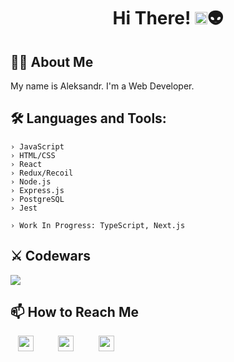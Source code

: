 <h1 align="center">Hi There! <img src="https://media.giphy.com/media/hvRJCLFzcasrR4ia7z/giphy.gif" width="20">👽</h1>

## 👨‍💻 About Me
<p>My name is Aleksandr.
I'm a Web Developer.
</p>

## 🛠 Languages and Tools:
```console
› JavaScript
› HTML/CSS
› React
› Redux/Recoil
› Node.js
› Express.js
› PostgreSQL
› Jest

› Work In Progress: TypeScript, Next.js
```

## ⚔️ Codewars 
<a href="https://www.codewars.com/users/innerempaya" target="_blank"> <img src="https://www.codewars.com/users/innerempaya/badges/large"/> </a>

## 📫 How to Reach Me
&nbsp;&nbsp;
[<img src="https://cdn-icons-png.flaticon.com/512/3031/3031693.png" width="25" height="25"/>](mailto:aleksandrattle@gmail.com)
&nbsp;&nbsp;&nbsp;&nbsp;&nbsp;&nbsp;&nbsp;&nbsp;
[<img src="https://cdn-icons-png.flaticon.com/512/906/906377.png" width="25" height="25"/>](https://t.me/innerempaya)
&nbsp;&nbsp;&nbsp;&nbsp;&nbsp;&nbsp;&nbsp;&nbsp;
[<img src="https://cdn-icons-png.flaticon.com/512/1377/1377213.png" width="25" height="25"/>](https://www.linkedin.com/in/aleksandr-tsyganov-a44476252/)



